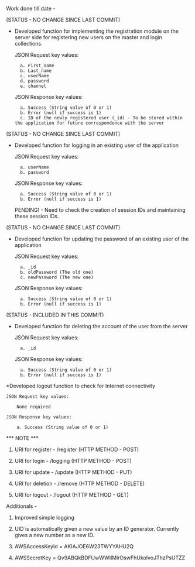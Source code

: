 Work done till date - 



(STATUS - NO CHANGE SINCE LAST COMMIT)

* Developed function for implementing the registration module on the server side for registering new users on the master and login collections. 

	JSON Request key values:

		a. First_name
		b. Last_name
		c. userName
		d. password
		e. channel

	JSON Response key values:

		a. Success (String value of 0 or 1)
		b. Error (null if success is 1)
		c. ID of the newly registered user (_id) - To be stored within the application for future correspondence with the server 



(STATUS - NO CHANGE SINCE LAST COMMIT)

* Developed function for logging in an existing user of the application

	JSON Request key values:

		a. userName
		b. password

	JSON Response key values:

		a. Success (String value of 0 or 1)
		b. Error (null if success is 1)

   PENDING! - Need to check the creation of session IDs and maintaining these session IDs.



(STATUS - NO CHANGE SINCE LAST COMMIT)

* Developed function for updating the password of an existing user of the application

	JSON Request key values:

		a. _id
		b. oldPassword (The old one)
		c. newPassword (The new one)

	JSON Response key values:

		a. Success (String value of 0 or 1)
		b. Error (null if success is 1)


(STATUS - INCLUDED IN THIS COMMIT)

* Developed function for deleting the account of the user from the server

	JSON Request key values:

		a. _id

	JSON Response key values:

		a. Success (String value of 0 or 1)
		b. Error (null if success is 1)


*Developed logout function to check for Internet connectivity

	JSON Request key values: 

		None required

	JSON Response key values:

		a. Success (String value of 0 or 1)

		
*** NOTE ***

1. URI for register - /register (HTTP METHOD - POST)

2. URI for login - /logging		(HTTP METHOD - POST)

3. URI for update - /update		(HTTP METHOD - PUT)

4. URI for deletion - /remove	(HTTP METHOD - DELETE)

5. URI for logout - /logout 	(HTTP METHOD - GET)



Additionals -		

1. Improved simple logging

2. UID is automatically given a new value by an ID generator. Currently gives a new number as a new ID.

3. AWSAccessKeyId = AKIAJOE6W23TWYYAHU2Q

4. AWSSecretKey = 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